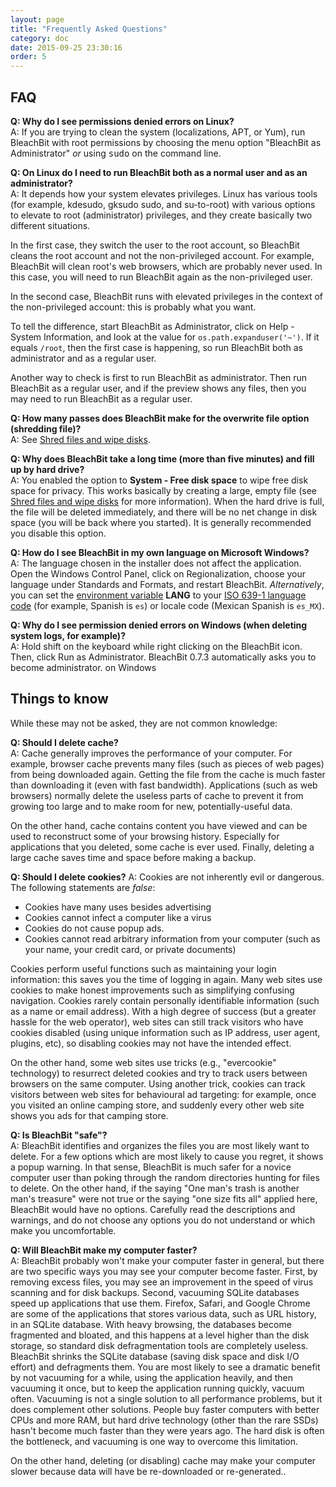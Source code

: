 ```yaml
---
layout: page
title: "Frequently Asked Questions"
category: doc
date: 2015-09-25 23:30:16
order: 5
---
```


## FAQ

**Q: Why do I see permissions denied errors on Linux?**  
A: If you are trying to clean the system (localizations, APT, or Yum), run BleachBit with root permissions by choosing the menu option "BleachBit as Administrator" _or_ using <tt>sudo</tt> on the command line.

**Q: On Linux do I need to run BleachBit both as a normal user and as an administrator?**  
A: It depends how your system elevates privileges. Linux has various tools (for example, kdesudo, gksudo sudo, and su-to-root) with various options to elevate to root (administrator) privileges, and they create basically two different situations.

In the first case, they switch the user to the root account, so BleachBit cleans the root account and not the non-privileged account. For example, BleachBit will clean root's web browsers, which are probably never used. In this case, you will need to run BleachBit again as the non-privileged user.

In the second case, BleachBit runs with elevated privileges in the context of the non-privileged account: this is probably what you want.

To tell the difference, start BleachBit as Administrator, click on Help - System Information, and look at the value for ```os.path.expanduser('~')```. If it equals ```/root```, then the first case is happening, so run BleachBit both as administrator and as a regular user.

Another way to check is first to run BleachBit as administrator. Then run BleachBit as a regular user, and if the preview shows any files, then you may need to run BleachBit as a regular user.

**Q: How many passes does BleachBit make for the overwrite file option (shredding file)?**  
A: See [Shred files and wipe disks](/documentation/shred-files-wipe-disk).

**Q: Why does BleachBit take a long time (more than five minutes) and fill up by hard drive?**  
A: You enabled the option to **System - Free disk space** to wipe free disk space for privacy. This works basically by creating a large, empty file (see [Shred files and wipe disks](/documentation/shred-files-wipe-disk) for more information). When the hard drive is full, the file will be deleted immediately, and there will be no net change in disk space (you will be back where you started). It is generally recommended you disable this option.

**Q: How do I see BleachBit in my own language on Microsoft Windows?**  
A: The language chosen in the installer does not affect the application. Open the Windows Control Panel, click on Regionalization, choose your language under Standards and Formats, and restart BleachBit. _Alternatively_, you can set the [environment variable](http://support.microsoft.com/kb/310519) **LANG** to your [ISO 639-1 language code](http://en.wikipedia.org/wiki/List_of_ISO_639-1_codes) (for example, Spanish is ```es```) or locale code (Mexican Spanish is ```es_MX```).


**Q: Why do I see permission denied errors on Windows (when deleting system logs, for example)?**  
A: Hold shift on the keyboard while right clicking on the BleachBit icon. Then, click Run as Administrator. BleachBit 0.7.3 automatically asks you to become administrator. on Windows

## Things to know

While these may not be asked, they are not common knowledge:

**Q: Should I delete cache?**  
A: Cache generally improves the performance of your computer. For example, browser cache prevents many files (such as pieces of web pages) from being downloaded again. Getting the file from the cache is much faster than downloading it (even with fast bandwidth). Applications (such as web browsers) normally delete the useless parts of cache to prevent it from growing too large and to make room for new, potentially-useful data.

On the other hand, cache contains content you have viewed and can be used to reconstruct some of your browsing history. Especially for applications that you deleted, some cache is ever used. Finally, deleting a large cache saves time and space before making a backup.

**Q: Should I delete cookies?**
A: Cookies are not inherently evil or dangerous. The following statements are *false*:

*   Cookies have many uses besides advertising
*   Cookies cannot infect a computer like a virus
*   Cookies do not cause popup ads.
*   Cookies cannot read arbitrary information from your computer (such as your name, your credit card, or private documents)

Cookies perform useful functions such as maintaining your login information: this saves you the time of logging in again. Many web sites use cookies to make honest improvements such as simplifying confusing navigation. Cookies rarely contain personally identifiable information (such as a name or email address). With a high degree of success (but a greater hassle for the web operator), web sites can still track visitors who have cookies disabled (using unique information such as IP address, user agent, plugins, etc), so disabling cookies may not have the intended effect.

On the other hand, some web sites use tricks (e.g., "evercookie" technology) to resurrect deleted cookies and try to track users between browsers on the same computer. Using another trick, cookies can track visitors between web sites for behavioural ad targeting: for example, once you visited an online camping store, and suddenly every other web site shows you ads for that camping store.

**Q: Is BleachBit "safe"?**  
A: BleachBit identifies and organizes the files you are most likely want to delete. For a few options which are most likely to cause you regret, it shows a popup warning. In that sense, BleachBit is much safer for a novice computer user than poking through the random directories hunting for files to delete. On the other hand, if the saying "One man's trash is another man's treasure" were not true or the saying "one size fits all" applied here, BleachBit would have no options. Carefully read the descriptions and warnings, and do not choose any options you do not understand or which make you uncomfortable.

**Q: Will BleachBit make my computer faster?**  
A: BleachBit probably won't make your computer faster in general, but there are two specific ways you may see your computer become faster. First, by removing excess files, you may see an improvement in the speed of virus scanning and for disk backups. Second, vacuuming SQLite databases speed up applications that use them. Firefox, Safari, and Google Chrome are some of the applications that stores various data, such as URL history, in an SQLite database. With heavy browsing, the databases become fragmented and bloated, and this happens at a level higher than the disk storage, so standard disk defragmentation tools are completely useless. BleachBit shrinks the SQLite database (saving disk space and disk I/O effort) and defragments them. You are most likely to see a dramatic benefit by not vacuuming for a while, using the application heavily, and then vacuuming it once, but to keep the application running quickly, vacuum often. Vacuuming is not a single solution to all performance problems, but it does complement other solutions. People buy faster computers with better CPUs and more RAM, but hard drive technology (other than the rare SSDs) hasn't become much faster than they were years ago. The hard disk is often the bottleneck, and vacuuming is one way to overcome this limitation.

On the other hand, deleting (or disabling) cache may make your computer slower because data will have be re-downloaded or re-generated..



